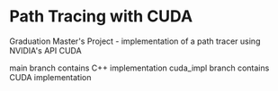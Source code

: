 # Path Tracing with CUDA

Graduation Master's Project - implementation of a path tracer using NVIDIA's API CUDA

main branch contains C++ implementation
cuda_impl branch contains CUDA implementation
